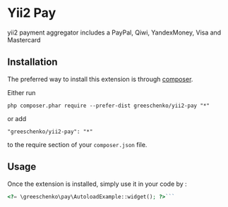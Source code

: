 Yii2 Pay
========
yii2 payment aggregator includes a PayPal, Qiwi, YandexMoney, Visa and Mastercard 

Installation
------------

The preferred way to install this extension is through [composer](http://getcomposer.org/download/).

Either run

```
php composer.phar require --prefer-dist greeschenko/yii2-pay "*"
```

or add

```
"greeschenko/yii2-pay": "*"
```

to the require section of your `composer.json` file.


Usage
-----

Once the extension is installed, simply use it in your code by  :

```php
<?= \greeschenko\pay\AutoloadExample::widget(); ?>```
